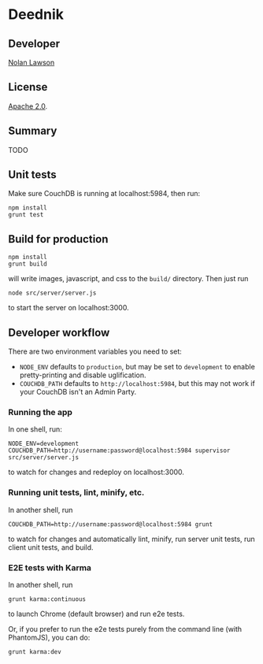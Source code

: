 Deednik
=========================

Developer
-----------

[Nolan Lawson][7]


License
-----------

[Apache 2.0][1].

Summary
-----------

TODO

Unit tests
----------------

Make sure CouchDB is running at localhost:5984, then run:

```
npm install
grunt test
```

Build for production
--------------------

```
npm install
grunt build
```

will write images, javascript, and css to the ```build/``` directory.  Then just run

```
node src/server/server.js
```

to start the server on localhost:3000.

Developer workflow
-----------------

There are two environment variables you need to set:

* ```NODE_ENV``` defaults to ```production```, but may be set to ```development``` to enable pretty-printing and disable uglification.
* ```COUCHDB_PATH``` defaults to ```http://localhost:5984```, but this may not work if your CouchDB isn't an Admin Party.

### Running the app

In one shell, run:

```
NODE_ENV=development COUCHDB_PATH=http://username:password@localhost:5984 supervisor src/server/server.js
```

to watch for changes and redeploy on localhost:3000.

### Running unit tests, lint, minify, etc.

In another shell, run

```
COUCHDB_PATH=http://username:password@localhost:5984 grunt
```

to watch for changes and automatically lint, minify, run server unit tests, run client unit tests, and build.

### E2E tests with Karma

In another shell, run

```
grunt karma:continuous
```

to launch Chrome (default browser) and run e2e tests.

Or, if you prefer to run the e2e tests purely from the command line (with PhantomJS), you can do:

```
grunt karma:dev
```


[1]: http://www.apache.org/licenses/LICENSE-2.0.html
[6]: http://www.hon.ch
[7]: http://nolanlawson.com
